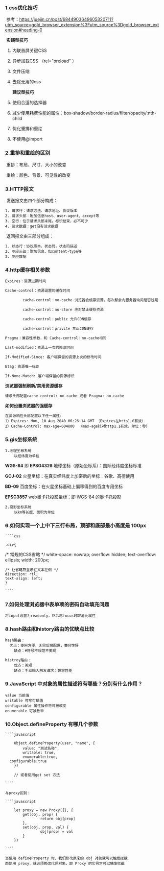 ### 1.css优化技巧

​	参考：https://juejin.cn/post/6844903649605320711?utm_source=gold_browser_extension%3Futm_source%3Dgold_browser_extension#heading-0

​	**实践型技巧**

1. 内联首屏关键CSS

2. 异步加载CSS （rel="preload" ）

   > <link rel="preload" href="mystyles.css" as="style" onload="this.rel='stylesheet'">

3. 文件压缩

4. 去除无用的css

   

   **建议型技巧**

   

1. 使用合适的选择器

6. 减少使用耗费性能的属性：box-shadow/border-radius/filter/opacity/:nth-child

7. 优化重排和重绘

8. 不使用@import



### 2.重排和重绘的区别

​	重排：布局、尺寸、大小的改变

​	重绘：颜色、背景、可见性的改变



### 3.HTTP报文

​	发送报文由四个部分构成：

	1. 请求行：请求方法、请求地址、协议版本
	2. 请求头部：附加信息host、user-agent、accept等
	3. 空行：位于请求头部末尾，标识结束，必不可少
	4. 请求数据：get没有请求数据

​	返回报文由三部分组成：

	1. 状态行：协议版本，状态码，状态码描述
	2. 响应头部：附加信息，如content-type等
	3. 响应数据


### 4.http缓存相关参数

	Expires：资源过期时间

	Cache-control：资源设置的缓存时间

			cache-control：no-cache 浏览器会缓存资源，每次都会向服务器询问是否过期

			cache-control：no-store 绝对禁止缓存资源

			cache-control：public 允许CDN缓存

			cache-control：privite 禁止CDN缓存

	Pragma：兼容性参数，和 Cache-control：no-cache相同

	Last-modified：资源上一次的修改时间

	If-Modified-Since: 客户端保留的资源上次的修改时间

	Etag：资源唯一标识

	If-None-Match: 客户端保留的资源标识


  **浏览器强制刷新/禁用资源缓存**

	请求头部配置cache-control: no-cache 或者 Pragma: no-cache

  **如何设置浏览器的强缓存**

	在资源响应头部配置以下任一属性:
	1）Expires: Mon, 10 Aug 2040 06:26:14 GMT （Expires在http1.0有效）
	2）Cache-Control: max-age=604800  （max-age针对http1.1有效，单位：秒）
	

### 5.gis坐标系统

	1.地理坐标系统
		以经纬度为单位

  **WGS-84** 即 **EPSG4326**  地球坐标（原始坐标系）：国际经纬度坐标标准

  **GCJ-02**  火星坐标：在真实经纬度上加密后的坐标：谷歌、高德使用

  **BD-09**   百度坐标：在火星坐标基础上偏移得到的百度专用坐标

  **EPSG3857**  web墨卡托投影坐标：即 WGS-84 的墨卡托投影

	2.投影坐标系统
		以km等长度、面积为单位


### 6.如何实现一个上中下三行布局，顶部和底部最小高度是 100px

	````css
	
	.div{
/* 常规的CSS省略 */
    white-space: nowrap;
    overflow: hidden;
    text-overflow: ellipsis;
    width: 200px;

    /* 让省略符显示在文本左侧 */
    direction: rtl;
    text-align: left;
	}

	````

### 7.如何处理浏览器中表单项的密码自动填充问题

	将input设置为readonly，然后再focus时取消此属性


### 8.hash路由和history路由的优缺点比较

	hash路由：
	  优点：使用方便，无需后端配置，兼容性好
		缺点：#符号不规范不美观

	histroy路由：
		优点：美观
		缺点：手动输入触发请求；兼容性差

### 9.JavaScript 中对象的属性描述符有哪些？分别有什么作用？

	value 当前值
	writable 可写可赋值
	configurable 属性操作符可被改变
	enumerable 可被枚举


### 10.Object.defineProperty 有哪几个参数

	````javascript

		Object.defineProperty(user, "name", {
			value: "测试名称",
			writable: true,
			enumerable:true,
      configurable:true
		})

		// 或者使用get set 方法

	````

	与proxy区别：

	````javascript

		let proxy = new Proxy({}, {
			get(obj, prop) {
					return obj[prop]
			},
			set(obj, prop, val) {
					obj[prop] = val
			}
		})

	````

	当使用 defineProperty 时，我们修改原来的 obj 对象就可以触发拦截
	而使用 proxy，就必须修改代理对象，即 Proxy 的实例才可以触发拦截



